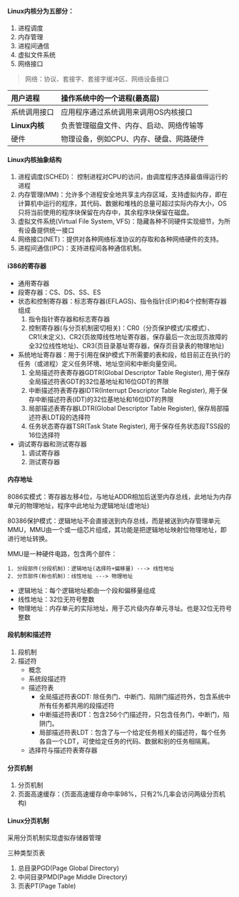 ####  Linux内核分为五部分：

1. 进程调度
2. 内存管理
3. 进程间通信
4. 虚拟文件系统
5. 网络接口



>  网络：协议、套接字、套接字缓冲区、网络设备接口



| 用户进程      | 操作系统中的一个进程(最高层)             |
| :------------ | :--------------------------------------- |
| 系统调用接口  | 应用程序通过系统调用来调用OS内核接口     |
| **Linux内核** | 负责管理磁盘文件、内存、启动、网络传输等 |
| 硬件          | 物理设备，例如CPU、内存、硬盘、网路硬件  |



#### Linux内核抽象结构

1. 进程调度(SCHED)： 控制进程对CPU的访问，由调度程序选择最值得运行的进程
2. 内存管理(MM)：允许多个进程安全地共享主内存区域，支持虚拟内存，即在计算机中运行的程序，其代码、数据和堆栈的总量可超过实际内存大小，OS只将当前使用的程序块保留在内存中，其余程序块保留在磁盘。
3. 虚拟文件系统(Virtual File System, VFS)：隐藏各种不同硬件实现细节，为所有设备提供统一接口
4. 网络接口(NET)：提供对各种网络标准协议的存取和各种网络硬件的支持。
5. 进程间通信(IPC)：支持进程间各种通信机制。

#### i386的寄存器

- 通用寄存器
- 段寄存器：CS、DS、SS、ES
- 状态和控制寄存器：标志寄存器(EFLAGS)、指令指针(EIP)和4个控制寄存器组成
  1. 指令指针寄存器和标志寄存器
  2. 控制寄存器(与分页机制密切相关)：CR0（分页保护模式/实模式）、CR1(未定义)、CR2(页故障线性地址寄存器，保存最后一次出现页故障的全32位线性地址)、CR3(页目录基址寄存器，保存页目录表的物理地址)
- 系统地址寄存器：用于引用在保护模式下所需要的表和段，给目前正在执行的任务（或进程）定义任务环境、地址空间和中断向量空间。
  1. 全局描述符表寄存器GDTR(Global Descriptor Table Register), 用于保存全局描述符表GDT的32位基地址和16位GDT的界限
  2. 中断描述符表寄存器IDTR(Interrupt Descriptor Table Register), 用于保存中断描述符表(IDT)的32位基地址和16位IDT的界限
  3. 局部描述表寄存器LDTR(Global Descriptor Table Register), 保存局部描述符表LDT段的选择符
  4. 任务状态寄存器TSR(Task State Register), 用于保存任务状态段TSS段的16位选择符
- 调试寄存器和测试寄存器
  1. 调试寄存器
  2. 测试寄存器

#### 内存地址

8086实模式：寄存器左移4位，与地址ADDR相加后送至内存总线，此地址为内存单元的物理地址，程序中此地址为逻辑地址(虚地址)

80386保护模式：逻辑地址不会直接送到内存总线，而是被送到内存管理单元MMU，MMU由一个或一组芯片组成，其功能是把逻辑地址映射位物理地址，即进行地址转换。

MMU是一种硬件电路，包含两个部件：

	1. 分段部件(分段机制)：逻辑地址(选择符+偏移量) ---> 线性地址
 	2. 分页部件(粉也机制)：线性地址 ---> 物理地址



- 逻辑地址：每个逻辑地址都由一个段和偏移量组成
- 线性地址：32位无符号整数
- 物理地址：内存单元的实际地址，用于芯片级内存单元寻址。也是32位无符号整数



#### 段机制和描述符

1. 段机制
2. 描述符
   - 概念
   - 系统段描述符
   - 描述符表
     - 全局描述符表GDT: 除任务门、中断门、陷阱门描述符外，包含系统中所有任务都共用的段描述符
     - 中断描述符表IDT：包含256个门描述符，只包含任务门，中断门，陷阱门。
     - 局部描述符表LDT：包含了与一个给定任务相关的描述符，每个任务各自一个LDT，可使给定任务的代码、数据和别的任务相隔离。
   - 选择符与描述符表寄存器



#### 分页机制

1. 分页机制
2. 页面高速缓存：(页面高速缓存命中率98%，只有2%几率会访问两级分页机构)

#### Linux分页机制

采用分页机制实现虚拟存储器管理

三种类型页表

1. 总目录PGD(Page Global Directory)
2. 中间目录PMD(Page Middle Directory)
3. 页表PT(Page Table)